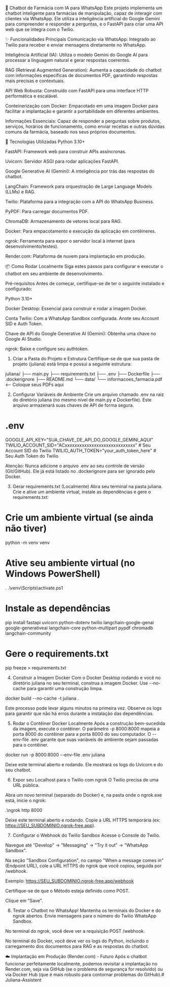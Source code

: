 🤖 Chatbot de Farmácia com IA para WhatsApp
Este projeto implementa um chatbot inteligente para farmácias de manipulação, capaz de interagir com clientes via WhatsApp. Ele utiliza a inteligência artificial do Google Gemini para compreender e responder a perguntas, e o FastAPI para criar uma API web que se integra com o Twilio.

✨ Funcionalidades Principais
Comunicação via WhatsApp: Integrado ao Twilio para receber e enviar mensagens diretamente no WhatsApp.

Inteligência Artificial (IA): Utiliza o modelo Gemini do Google AI para processar a linguagem natural e gerar respostas coerentes.

RAG (Retrieval Augmented Generation): Aumenta a capacidade do chatbot com informações específicas de documentos PDF, garantindo respostas mais precisas e contextuais.

API Web Robusta: Construído com FastAPI para uma interface HTTP performática e escalável.

Conteinerização com Docker: Empacotado em uma imagem Docker para facilitar a implantação e garantir a portabilidade em diferentes ambientes.

Informações Essenciais: Capaz de responder a perguntas sobre produtos, serviços, horários de funcionamento, como enviar receitas e outras dúvidas comuns da farmácia, baseado nos seus próprios documentos.

🚀 Tecnologias Utilizadas
Python 3.10+

FastAPI: Framework web para construir APIs assíncronas.

Uvicorn: Servidor ASGI para rodar aplicações FastAPI.

Google Generative AI (Gemini): A inteligência por trás das respostas do chatbot.

LangChain: Framework para orquestração de Large Language Models (LLMs) e RAG.

Twilio: Plataforma para a integração com a API do WhatsApp Business.

PyPDF: Para carregar documentos PDF.

ChromaDB: Armazenamento de vetores local para RAG.

Docker: Para empacotamento e execução da aplicação em contêineres.

ngrok: Ferramenta para expor o servidor local à internet (para desenvolvimento/testes).

Render.com: Plataforma de nuvem para implantação em produção.

📦 Como Rodar Localmente
Siga estes passos para configurar e executar o chatbot em seu ambiente de desenvolvimento.

Pré-requisitos
Antes de começar, certifique-se de ter o seguinte instalado e configurado:

Python 3.10+

Docker Desktop: Essencial para construir e rodar a imagem Docker.

Conta Twilio: Com a WhatsApp Sandbox configurada. Anote seu Account SID e Auth Token.

Chave de API do Google Generative AI (Gemini): Obtenha uma chave no Google AI Studio.

ngrok: Baixe e configure seu authtoken.

1. Criar a Pasta do Projeto e Estrutura
Certifique-se de que sua pasta de projeto (juliana) está limpa e possui a seguinte estrutura:

juliana/
├── main.py
├── requirements.txt
├── .env
├── Dockerfile
├── .dockerignore
├── README.md
└── data/
    └── informacoes_farmacia.pdf  <-- Coloque seus PDFs aqui

2. Configurar Variáveis de Ambiente
Crie um arquivo chamado .env na raiz do diretório juliana (no mesmo nível de main.py e Dockerfile). Este arquivo armazenará suas chaves de API de forma segura.

# .env
GOOGLE_API_KEY="SUA_CHAVE_DE_API_DO_GOOGLE_GEMINI_AQUI"
TWILIO_ACCOUNT_SID="ACxxxxxxxxxxxxxxxxxxxxxxxxxxxxx" # Seu Account SID do Twilio
TWILIO_AUTH_TOKEN="your_auth_token_here"             # Seu Auth Token do Twilio

Atenção: Nunca adicione o arquivo .env ao seu controle de versão (Git/GitHub). Ele já está listado no .dockerignore para ser ignorado pelo Docker.

3. Gerar requirements.txt (Localmente)
Abra seu terminal na pasta juliana. Crie e ative um ambiente virtual, instale as dependências e gere o requirements.txt:

# Crie um ambiente virtual (se ainda não tiver)
python -m venv venv

# Ative seu ambiente virtual (no Windows PowerShell)
. .\venv\Scripts\activate.ps1

# Instale as dependências
pip install fastapi uvicorn python-dotenv twilio langchain-google-genai google-generativeai langchain-core python-multipart pypdf chromadb langchain-community

# Gere o requirements.txt
pip freeze > requirements.txt

4. Construir a Imagem Docker
Com o Docker Desktop rodando e você no diretório juliana no seu terminal, construa a imagem Docker. Use --no-cache para garantir uma construção limpa.

docker build --no-cache -t juliana .

Este processo pode levar alguns minutos na primeira vez. Observe os logs para garantir que não há erros durante a instalação das dependências.

5. Rodar o Contêiner Docker Localmente
Após a construção bem-sucedida da imagem, execute o contêiner. O parâmetro -p 8000:8000 mapeia a porta 8000 do contêiner para a porta 8000 do seu computador. O --env-file .env garante que suas variáveis de ambiente sejam passadas para o contêiner.

docker run -p 8000:8000 --env-file .env juliana

Deixe este terminal aberto e rodando. Ele mostrará os logs do Uvicorn e do seu chatbot.

6. Expor seu Localhost para o Twilio com ngrok
O Twilio precisa de uma URL pública.

Abra um novo terminal (separado do Docker) e, na pasta onde o ngrok.exe está, inicie o ngrok:

.\ngrok http 8000

Deixe este terminal aberto e rodando. Copie a URL HTTPS temporária (ex: https://SEU_SUBDOMINIO.ngrok-free.app).

7. Configurar o Webhook do Twilio Sandbox
Acesse o Console do Twilio.

Navegue até "Develop" -> "Messaging" -> "Try it out" -> "WhatsApp Sandbox".

Na seção "Sandbox Configuration", no campo "When a message comes in" (Endpoint URL), cole a URL HTTPS do ngrok que você copiou, seguida por /webhook.

Exemplo: https://SEU_SUBDOMINIO.ngrok-free.app/webhook

Certifique-se de que o Método esteja definido como POST.

Clique em "Save".

8. Testar o Chatbot no WhatsApp!
Mantenha os terminais do Docker e do ngrok abertos. Envie mensagens para o número do Twilio WhatsApp Sandbox.

No terminal do ngrok, você deve ver a requisição POST /webhook.

No terminal do Docker, você deve ver os logs do Python, incluindo o carregamento dos documentos para RAG e as respostas do chatbot.

☁️ Implantação em Produção (Render.com) - Futuro
Após o chatbot funcionar perfeitamente localmente, podemos revisitar a implantação no Render.com, seja via GitHub (se o problema de segurança for resolvido) ou via Docker Hub (que é mais robusto para contornar problemas do GitHub).#   J u l i a n a - A s s i s t e n t  
 